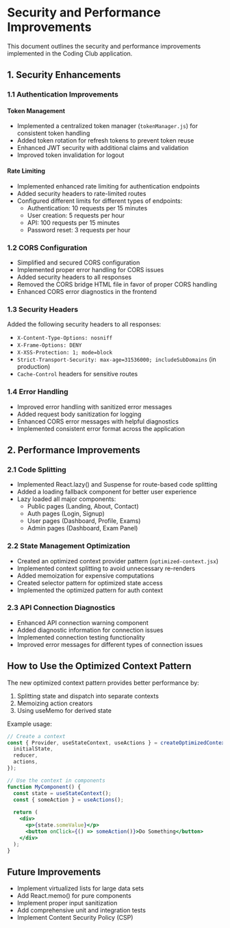 # Security and Performance Improvements

This document outlines the security and performance improvements implemented in the Coding Club application.

## 1. Security Enhancements

### 1.1 Authentication Improvements

#### Token Management
- Implemented a centralized token manager (`tokenManager.js`) for consistent token handling
- Added token rotation for refresh tokens to prevent token reuse
- Enhanced JWT security with additional claims and validation
- Improved token invalidation for logout

#### Rate Limiting
- Implemented enhanced rate limiting for authentication endpoints
- Added security headers to rate-limited routes
- Configured different limits for different types of endpoints:
  - Authentication: 10 requests per 15 minutes
  - User creation: 5 requests per hour
  - API: 100 requests per 15 minutes
  - Password reset: 3 requests per hour

### 1.2 CORS Configuration

- Simplified and secured CORS configuration
- Implemented proper error handling for CORS issues
- Added security headers to all responses
- Removed the CORS bridge HTML file in favor of proper CORS handling
- Enhanced CORS error diagnostics in the frontend

### 1.3 Security Headers

Added the following security headers to all responses:
- `X-Content-Type-Options: nosniff`
- `X-Frame-Options: DENY`
- `X-XSS-Protection: 1; mode=block`
- `Strict-Transport-Security: max-age=31536000; includeSubDomains` (in production)
- `Cache-Control` headers for sensitive routes

### 1.4 Error Handling

- Improved error handling with sanitized error messages
- Added request body sanitization for logging
- Enhanced CORS error messages with helpful diagnostics
- Implemented consistent error format across the application

## 2. Performance Improvements

### 2.1 Code Splitting

- Implemented React.lazy() and Suspense for route-based code splitting
- Added a loading fallback component for better user experience
- Lazy loaded all major components:
  - Public pages (Landing, About, Contact)
  - Auth pages (Login, Signup)
  - User pages (Dashboard, Profile, Exams)
  - Admin pages (Dashboard, Exam Panel)

### 2.2 State Management Optimization

- Created an optimized context provider pattern (`optimized-context.jsx`)
- Implemented context splitting to avoid unnecessary re-renders
- Added memoization for expensive computations
- Created selector pattern for optimized state access
- Implemented the optimized pattern for auth context

### 2.3 API Connection Diagnostics

- Enhanced API connection warning component
- Added diagnostic information for connection issues
- Implemented connection testing functionality
- Improved error messages for different types of connection issues

## How to Use the Optimized Context Pattern

The new optimized context pattern provides better performance by:
1. Splitting state and dispatch into separate contexts
2. Memoizing action creators
3. Using useMemo for derived state

Example usage:

```jsx
// Create a context
const { Provider, useStateContext, useActions } = createOptimizedContext({
  initialState,
  reducer,
  actions,
});

// Use the context in components
function MyComponent() {
  const state = useStateContext();
  const { someAction } = useActions();
  
  return (
    <div>
      <p>{state.someValue}</p>
      <button onClick={() => someAction()}>Do Something</button>
    </div>
  );
}
```

## Future Improvements

- Implement virtualized lists for large data sets
- Add React.memo() for pure components
- Implement proper input sanitization
- Add comprehensive unit and integration tests
- Implement Content Security Policy (CSP)
